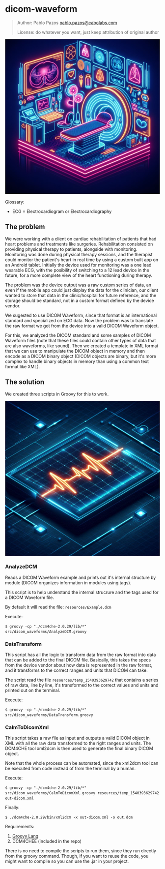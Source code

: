 # dicom-waveform

>
> Author: Pablo Pazos <pablo.pazos@cabolabs.com>
>
> License: do whatever you want, just keep attribution of original author
>

![](resources/dcm1.jpeg)

Glossary:

- ECG = Electrocardiogram or Electrocardiography


## The problem

We were working with a client on cardiac rehabilitation of patients that had heart problems and treatments like surgeries. Rehabilitation consisted on providing physical therapy to patients, alongside with monitoring. Monitoring was done during physical therapy sessions, and the therapist could monitor the patient's heart in real time by using a custom built app on an Android tablet. Initially the device used for monitoring was a one lead wearable ECG, with the posibility of switching to a 12 lead device in the future, for a more complete view of the heart functioning during therapy.

The problem was the device output was a raw custom series of data, an even if the mobile app could just display the data for the clinician, our client wanted to store that data in the clinic/hospital for future reference, and the storage should be standard, not in a custom format defined by the device vendor.

We sugested to use DICOM Waveform, since that format is an international standard and specialized on ECG data. Now the problem was to translate the raw format we got from the device into a valid DICOM Waveform object.

For this, we analyzed the DICOM standard and some samples of DICOM Waveform files (note that these files could contain other types of data that are also waveforms, like sound). Then we created a template in XML format that we can use to manipulate the DICOM object in memory and then encode as a DICOM binary object (DICOM objects are binary, but it's more complex to handle binary objects in memory than using a common text format like XML).


## The solution

We created three scripts in Groovy for this to work.

![](resources/ecg3.jpeg)


### AnalyzeDCM

Reads a DICOM Waveform example and prints out it's internal structure by module (DICOM organizes information in modules using tags).

This script is to help understand the internal strucrure and the tags used for a DICOM Waveform file.

By default it will read the file: `resources/Example.dcm`

Execute:

`$ groovy -cp "./dcm4che-2.0.29/lib/*" src/dicom_waveforms/AnalyzeDCM.groovy`


### DataTransform

This script has all the logic to transform data from the raw format into data that can be added to the final DICOM file. Basically, this takes the specs from the device vendor about how data is represented in the raw format, and it transforms to the correct ranges and units that DICOM can take.

The script read the file `resources/temp_1540393629742` that contains a series of raw data, line by line, it's transformed to the correct values and units and printed out on the terminal.

Execute:

`$ groovy -cp "./dcm4che-2.0.29/lib/*" src/dicom_waveforms/DataTransform.groovy`


### CalmToDicomXml

This script takes a raw file as input and outputs a valid DICOM object in XML with all the raw data transformed to the right ranges and units. The DCM4CHE tool xml2dcm is then used to generate the final binary DICOM object.

Note that the whole process can be automated, since the xml2dcm tool can be executed from code instead of from the terminal by a human.

Execute:

`$ groovy -cp "./dcm4che-2.0.29/lib/*" src/dicom_waveforms/CalmToDicomXml.groovy resources/temp_1540393629742 out-dicom.xml`

Finally:

`$ ./dcm4che-2.0.29/bin/xml2dcm -x out-dicom.xml -o out.dcm`


Requirements:

1. [Groovy Lang](https://groovy-lang.org/)
2. DCM4CHEE (included in the repo)

There is no need to compile the scripts to run them, since they run directly from the groovy command. Though, if you want to reuse the code, you might want to compile so you can use the .jar in your project.